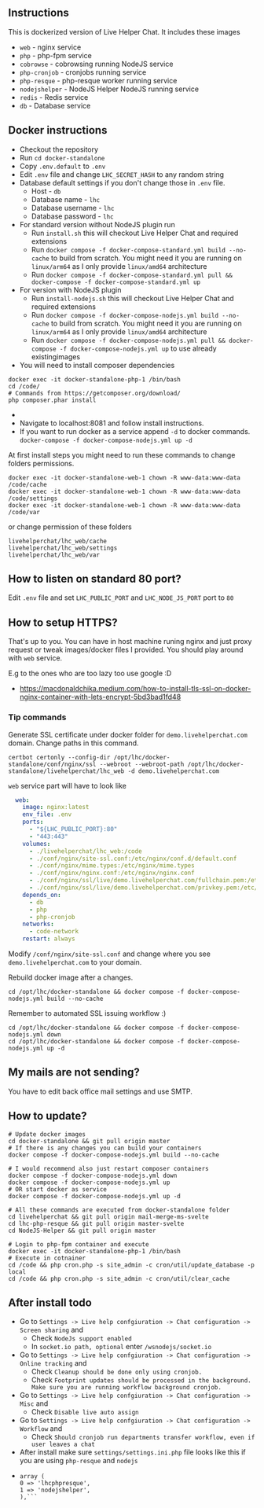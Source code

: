 ## Instructions

This is dockerized version of Live Helper Chat. It includes these images

* `web` - nginx service
* `php` - php-fpm service
* `cobrowse` - cobrowsing running NodeJS service
* `php-cronjob` - cronjobs running service
* `php-resque` - php-resque worker running service
* `nodejshelper` - NodeJS Helper NodeJS running service
* `redis` - Redis service
* `db` - Database service

## Docker instructions

* Checkout the repository
* Run `cd docker-standalone`
* Copy `.env.default` to `.env`
* Edit `.env` file and change `LHC_SECRET_HASH` to any random string
* Database default settings if you don't change those in `.env` file.
  * Host - `db` 
  * Database name - `lhc`
  * Database username - `lhc`
  * Database password - `lhc`
* For standard version without NodeJS plugin run
     * Run `install.sh` this will checkout Live Helper Chat and required extensions
     * Run `docker compose -f docker-compose-standard.yml build --no-cache` to build from scratch. You might need it you are running on `linux/arm64` as I only provide `linux/amd64` architecture
     * Run `docker compose -f docker-compose-standard.yml pull && docker-compose -f docker-compose-standard.yml up`
* For version with NodeJS plugin
     * Run `install-nodejs.sh` this will checkout Live Helper Chat and required extensions
     * Run `docker compose -f docker-compose-nodejs.yml build --no-cache` to build from scratch. You might need it you are running on `linux/arm64` as I only provide `linux/amd64` architecture
     * Run `docker compose -f docker-compose-nodejs.yml pull && docker-compose -f docker-compose-nodejs.yml up` to use already existingimages
* You will need to install composer dependencies
```shell
docker exec -it docker-standalone-php-1 /bin/bash
cd /code/
# Commands from https://getcomposer.org/download/
php composer.phar install
```
* 
* Navigate to localhost:8081 and follow install instructions.
* If you want to run docker as a service append `-d` to docker commands. `docker-compose -f docker-compose-nodejs.yml up -d`

At first install steps you might need to run these commands to change folders permissions.

```shell
docker exec -it docker-standalone-web-1 chown -R www-data:www-data /code/cache
docker exec -it docker-standalone-web-1 chown -R www-data:www-data /code/settings
docker exec -it docker-standalone-web-1 chown -R www-data:www-data /code/var
```

or change permission of these folders

```
livehelperchat/lhc_web/cache
livehelperchat/lhc_web/settings
livehelperchat/lhc_web/var
```
## How to listen on standard 80 port?

Edit `.env` file and set `LHC_PUBLIC_PORT` and `LHC_NODE_JS_PORT` port to `80`

## How to setup HTTPS?

That's up to you. You can have in host machine runing nginx and just proxy request or tweak images/docker files I provided. You should play around with `web` service.

E.g to the ones who are too lazy too use google :D
* https://macdonaldchika.medium.com/how-to-install-tls-ssl-on-docker-nginx-container-with-lets-encrypt-5bd3bad1fd48

### Tip commands 

Generate SSL certificate under docker folder for `demo.livehelperchat.com` domain. Change paths in this command.

```
certbot certonly --config-dir /opt/lhc/docker-standalone/conf/nginx/ssl --webroot --webroot-path /opt/lhc/docker-standalone/livehelperchat/lhc_web -d demo.livehelperchat.com
```

`web` service part will have to look like
```yaml
  web:
    image: nginx:latest
    env_file: .env
    ports:
      - "${LHC_PUBLIC_PORT}:80"
      - "443:443"
    volumes:
      - ./livehelperchat/lhc_web:/code
      - ./conf/nginx/site-ssl.conf:/etc/nginx/conf.d/default.conf
      - ./conf/nginx/mime.types:/etc/nginx/mime.types
      - ./conf/nginx/nginx.conf:/etc/nginx/nginx.conf
      - ./conf/nginx/ssl/live/demo.livehelperchat.com/fullchain.pem:/etc/nginx/ssl/demo.livehelperchat.com/fullchain.pem
      - ./conf/nginx/ssl/live/demo.livehelperchat.com/privkey.pem:/etc/nginx/ssl/demo.livehelperchat.com/privkey.pem
    depends_on:
      - db
      - php
      - php-cronjob
    networks:
      - code-network
    restart: always
```

Modify `/conf/nginx/site-ssl.conf` and change where you see `demo.livehelperchat.com` to your domain.

Rebuild docker image after a changes.

```
cd /opt/lhc/docker-standalone && docker compose -f docker-compose-nodejs.yml build --no-cache
```

Remember to automated SSL issuing workflow :)

```
cd /opt/lhc/docker-standalone && docker compose -f docker-compose-nodejs.yml down
cd /opt/lhc/docker-standalone && docker compose -f docker-compose-nodejs.yml up -d
```

## My mails are not sending?

You have to edit back office mail settings and use SMTP.

## How to update?

```shell
# Update docker images
cd docker-standalone && git pull origin master
# If there is any changes you can build your containers
docker compose -f docker-compose-nodejs.yml build --no-cache

# I would recommend also just restart composer containers
docker compose -f docker-compose-nodejs.yml down
docker compose -f docker-compose-nodejs.yml up
# OR start docker as service
docker compose -f docker-compose-nodejs.yml up -d

# All these commands are executed from docker-standalone folder
cd livehelperchat && git pull origin mail-merge-ms-svelte
cd lhc-php-resque && git pull origin master-svelte
cd NodeJS-Helper && git pull origin master

# Login to php-fpm container and execute
docker exec -it docker-standalone-php-1 /bin/bash
# Execute in cotnainer
cd /code && php cron.php -s site_admin -c cron/util/update_database -p local
cd /code && php cron.php -s site_admin -c cron/util/clear_cache

```

## After install todo

* Go to `Settings -> Live help confgiuration -> Chat configuration -> Screen sharing` and
    * Check `NodeJs support enabled`
    * In `socket.io path, optional` enter `/wsnodejs/socket.io`
* Go to `Settings -> Live help confgiuration -> Chat configuration -> Online tracking` and
    * Check `Cleanup should be done only using cronjob.`
    * Check `Footprint updates should be processed in the background. Make sure you are running workflow background cronjob.`
 * Go to `Settings -> Live help confgiuration -> Chat configuration -> Misc` and
   * Check `Disable live auto assign`
 * Go to `Settings -> Live help confgiuration -> Chat configuration -> Workflow` and
    * Check `Should cronjob run departments transfer workflow, even if user leaves a chat`
 * After install make sure `settings/settings.ini.php` file looks like this if you are using `php-resque` and `nodejs`
 * ```'extensions' =>
   array (
   0 => 'lhcphpresque',
   1 => 'nodejshelper',
   ),```